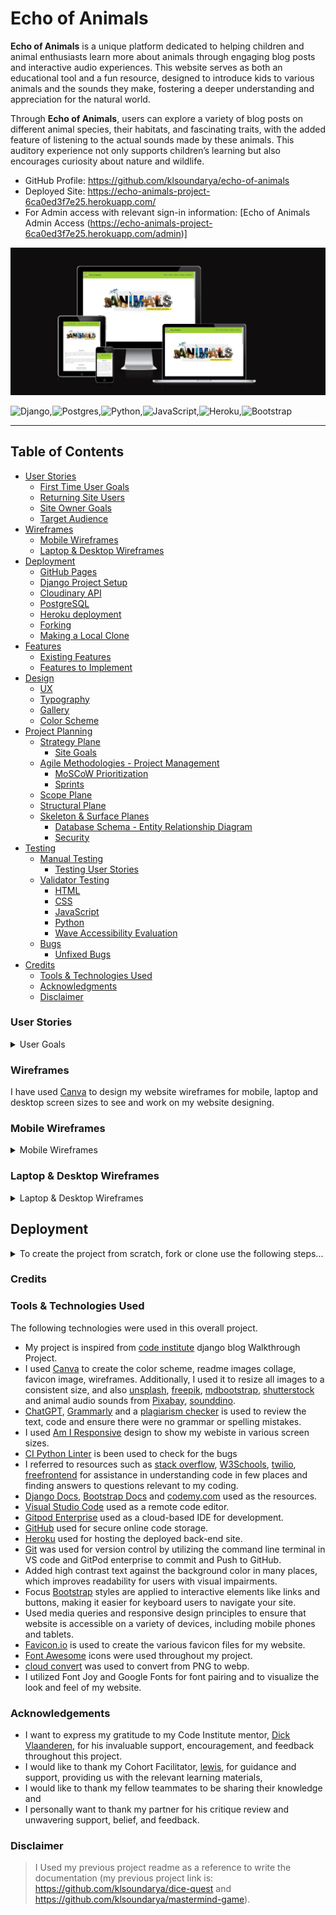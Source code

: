 # Echo of Animals

**Echo of Animals** is a unique platform dedicated to helping children and animal enthusiasts learn more about animals through engaging blog posts and interactive audio experiences. This website serves as both an educational tool and a fun resource, designed to introduce kids to various animals and the sounds they make, fostering a deeper understanding and appreciation for the natural world.

Through **Echo of Animals**, users can explore a variety of blog posts on different animal species, their habitats, and fascinating traits, with the added feature of listening to the actual sounds made by these animals. This auditory experience not only supports children’s learning but also encourages curiosity about nature and wildlife.

- GitHub Profile: <https://github.com/klsoundarya/echo-of-animals>
- Deployed Site: <https://echo-animals-project-6ca0ed3f7e25.herokuapp.com/>
- For Admin access with relevant sign-in information: [Echo of Animals Admin Access (https://echo-animals-project-6ca0ed3f7e25.herokuapp.com/admin)]

![Am I Responsive](read-me/am-i-responsive/am-i-responsive.PNG)

![Django](https://img.shields.io/badge/django-%23092E20.svg?style=for-the-badge&logo=django&logoColor=white),![Postgres](https://img.shields.io/badge/postgres-%23316192.svg?style=for-the-badge&logo=postgresql&logoColor=white),![Python](https://img.shields.io/badge/python-3670A0?style=for-the-badge&logo=python&logoColor=ffdd54),![JavaScript](https://img.shields.io/badge/javascript-%23323330.svg?style=for-the-badge&logo=javascript&logoColor=%23F7DF1E),![Heroku](https://img.shields.io/badge/heroku-%23430098.svg?style=for-the-badge&logo=heroku&logoColor=white),![Bootstrap](https://img.shields.io/badge/bootstrap-%238511FA.svg?style=for-the-badge&logo=bootstrap&logoColor=white)

<hr>

## Table of Contents

- [User Stories](#user-stories)
  - [First Time User Goals](#first-time-user-goals)
  - [Returning Site Users](#returning-site-users)
  - [Site Owner Goals](#site-owner-goals)
  - [Target Audience](#target-audience)
- [Wireframes](#wireframes)
  - [Mobile Wireframes](#mobile-wireframes)
  - [Laptop & Desktop Wireframes](#laptop--desktop-wireframes)
- [Deployment](#deployment)
  - [GitHub Pages](#github-pages)
  - [Django Project Setup](#django-project-setup)
  - [Cloudinary API](#cloudinary-api)
  - [PostgreSQL](#elephant-sql)
  - [Heroku deployment](#heroku-deployment)
  - [Forking](#forking)
  - [Making a Local Clone](#making-a-local-clone)
- [Features](#features)
  - [Existing Features](#existing-features)
  - [Features to Implement](#features-to-implement)
- [Design](#design)
  - [UX](#ux)
  - [Typography](#typography)
  - [Gallery](#gallery)
  - [Color Scheme](#color-scheme)
- [Project Planning](#project-planning)
  - [Strategy Plane](#strategy-plane)
    - [Site Goals](#site-goals)
  - [Agile Methodologies - Project Management](#agile-methodologies-project-management)
    - [MoSCoW Prioritization](#moscow-prioritization)
    - [Sprints](#sprints)
  - [Scope Plane](#scope-plane)
  - [Structural Plane](#structural-plane)
  - [Skeleton \& Surface Planes](#skeleton-surface-planes)
    - [Database Schema - Entity Relationship Diagram](#database-schema---entity-relationship-diagram)
    - [Security](#security)
- [Testing](#testing)
  - [Manual Testing](#manual-testing)
    - [Testing User Stories](#testing-user-stories)
  - [Validator Testing](#validator-testing)
    - [HTML](#html)
    - [CSS](#css)
    - [JavaScript](#javascript)
    - [Python](#python)
    - [Wave Accessibility Evaluation](#wave-accessibility-evaluation)
  - [Bugs](#bugs)
    - [Unfixed Bugs](#unfixed-bugs)
- [Credits](#credits)
  - [Tools & Technologies Used](#tools--technologies-used)
  - [Acknowledgments](#acknowledgements)
  - [Disclaimer](#disclaimer)

### User Stories
<!-- Read few README documents of previous batches to understand user stories and wrote accordingly -->
<!-- Some of the mentioned user stories have already been implemented, while the remaining ones are planned for future features. -->

<details>
<summary>User Goals</summary>
<br>

#### First time User Goals

- As a first-time user, I want to easily understand the purpose of the website and how it will help me (or my child) learn about animals and nature.
- As a first-time user, I would like to navigate quickly to content that allows me to listen to animal sounds and read blog posts for an engaging experience.
- As a first-time user, I am looking for an intuitive and accessible interface that makes it easy for kids to explore safely.

#### Returning Site Users

- As a returning site user, I want to discover new blog posts about animals or updated content to keep learning more about wildlife.
- As a returning site user, I would like to revisit and listen to the animal sounds my child enjoyed or search for new animals to add variety.
- As a returning site user, I want the site to save or suggest content based on my previous visits for a more personalized experience.

#### Site Owner Goals

- As the site owner, I want to provide accurate, engaging, and educational content to foster a love for animals and nature.
- As the site owner, I aim to design a safe, child-friendly interface that encourages curiosity and learning without overwhelming the user.
- As the site owner, I want to create a user-friendly system for easy content management, including blog posts, animal sound uploads, and user registration for interactive features.

### Target Audience

- Young learners and children (ages 4-10) who are curious about animals and enjoy interactive learning experiences.
- Parents and educators looking for safe, educational resources to introduce children to nature and wildlife.
- Animal enthusiasts of any age interested in exploring different species, their sounds, and habitats for educational or personal interest.

</details>

### Wireframes

I have used [Canva](https://www.canva.com/) to design my website wireframes for mobile, laptop and desktop screen sizes to see and work on my website designing.

### Mobile Wireframes
<!-- learnt the dropdown from https://dev.to/asyraf/how-to-add-dropdown-in-markdown-o78 -->

<details>
<summary>Mobile Wireframes</summary>
<br>

![phone wireframes](read-me/wireframes/Echo-of-animals-mobile-wireframe/home.jpg)
![phone wireframes](read-me/wireframes/Echo-of-animals-mobile-wireframe/about.jpg)
![phone wireframes](read-me/wireframes/Echo-of-animals-mobile-wireframe/echoes.jpg)
![phone wireframes](read-me/wireframes/Echo-of-animals-mobile-wireframe/contact.jpg)
![phone wireframes](read-me/wireframes/Echo-of-animals-mobile-wireframe/accounts-1.jpg)
![phone wireframes](read-me/wireframes/Echo-of-animals-mobile-wireframe/accounts-2.jpg)
![phone wireframes](read-me/wireframes/Echo-of-animals-mobile-wireframe/accounts-3.jpg)
</details>

### Laptop & Desktop Wireframes

<details>
<summary>Laptop & Desktop Wireframes</summary>
<br>

![Laptop and desktop Wireframes](read-me/wireframes/Echo-of-animals-website-wireframe/home-web.jpg)
![Laptop and desktop Wireframes](read-me/wireframes/Echo-of-animals-website-wireframe/about-web.jpg)
![Laptop and desktop Wireframes](read-me/wireframes/Echo-of-animals-website-wireframe/echoes-web.jpg)
![Laptop and desktop Wireframes](read-me/wireframes/Echo-of-animals-website-wireframe/contact-web.jpg)
![Laptop and desktop Wireframes](read-me/wireframes/Echo-of-animals-website-wireframe/accounts-1-web.jpg)
![Laptop and desktop Wireframes](read-me/wireframes/Echo-of-animals-website-wireframe/accounts-2-web.jpg)
![Laptop and desktop Wireframes](read-me/wireframes/Echo-of-animals-website-wireframe/accounts-3-web.jpg)
</details>

## Deployment

<details>
<summary>To create the project from scratch, fork or clone use the following steps...</summary>
<br>

To begin this project from scratch, you must first create a new GitHub repository using the [Code Institute's Template](https://github.com/Code-Institute-Org/ci-full-template). This template provides the relevant tools to get you started. To use this template:

1. Log in to [GitHub](https://github.com/) or create a new account.
2. Navigate to the above CI Full Template.
3. Click '**Use this template**' -> '**Create a new repository**'.
4. Choose a new repository name and click '**Create repository from template**'.
5. In your new repository space, (choice of your IDE) click the button to generate a new workspace.

## Django Project Setup

1. Install Django and supporting libraries: 
   
- ```pip3 install 'django<4.2.16' gunicorn```
- ```pip3 install dj_database_url psycopg2```
- ```pip3 install dj3-cloudinary-storage```  
  
2. Once you have installed any relevant dependencies or libraries, such as the ones listed above, it is important to create a **requirements.txt** file and add all installed libraries to it with the ```pip3 freeze --local > requirements.txt``` command in the terminal.  
3. Create a new Django project in the terminal ```django-admin startproject echo_animals .```
4. Create a new app example: ```python3 mangage.py startapp echoes```
5. Add this to list of **INSTALLED_APPS** in **settings.py** - 'echoes',
6. Create a superuser for the project to allow Admin access and enter credentials: ```python3 manage.py createsuperuser```
7. Migrate the changes with commands: ```python3 manage.py migrate```
8. An **env.py** file must be created to store all protected data such as the **DATABASE_URL**, **cloudinary** and **SECRET_KEY**. These may be called upon in your project's **settings.py** file along with your Database configurations. The **env.py** file must be added to your **gitignore** file so that your important, protected information is not pushed to public viewing on GitHub. For adding to **env.py**:

- ```import os```
- ```os.environ["DATABASE_URL"]="<copiedURLfromPostgreSQL>"```
- ```os.environ["SECRET_KEY"]="my_super^secret@key"```
  
For adding to **settings.py**:

- ```import os```
- ```import dj_database_url```
- ```if os.path.exists("env.py"):```
- ```import env```
- ```SECRET_KEY = os.environ.get('SECRET_KEY')``` (actual key hidden within env.py)  

9. Replace **DATABASES** with:

```
DATABASES = {
    'default': dj_database_url.parse(os.environ.get("DATABASE_URL"))
  }
```

10. Set up the templates directory in **settings.py**:
- Under ``BASE_DIR`` enter ``TEMPLATES_DIR = os.path.join(BASE_DIR, ‘templates’)``
- Update ``TEMPLATES = 'DIRS': [TEMPLATES_DIR]`` with:

```
os.path.join(BASE_DIR, 'templates'),
os.path.join(BASE_DIR, 'templates', 'allauth')
```

- Create the media, static and templates directories in top level of project file in IDE workspace.

11. A **Procfile** must be created within the project repo for Heroku deployment with the following placed within it: ```web: gunicorn echo_animals.wsgi```
12. Make the necessary migrations again.

## Cloudinary API 

Cloudinary provides a cloud hosting solution for media storage. All users uploaded images in the Echo of Animals project are hosted here.

Set up a new account at [Cloudinary](https://cloudinary.com/) and add your Cloudinary API environment variable to your **env.py** and Heroku Config Vars.
In your project workspace: 

- Add Cloudinary libraries to INSTALLED_APPS in settings.py 
- In the order: 
```
   'cloudinary_storage',  
   'django.contrib.staticfiles',  
   'cloudinary',
```
- Add to **env.py** and link up with **settings.py**: ```os.environ["CLOUDINARY_URL"]="cloudinary://...."``` 
- Set Cloudinary as storage for media and static files in settings.py:
- ```STATIC_URL = '/static/'```
```
  STATICFILES_STORAGE = 'cloudinary_storage.storage.StaticHashedCloudinaryStorage'  
  STATICFILES_DIRS = [os.path.join(BASE_DIR, 'static'), ]  
  STATIC_ROOT = os.path.join(BASE_DIR, 'staticfiles')‌  
  MEDIA_URL = '/media/'
  DEFAULT_FILE_STORAGE = 'cloudinary_storage.storage.MediaCloudinaryStorage'
```

## Deployment Process for PostgreSQL

To deploy **Echo of Animals** with PostgreSQL as the database, follow these steps:

A new database instance can be created from the [official website](https://www.postgresql.org/download/) for your project. 

#### 1. Configure PostgreSQL
   - Open the PostgreSQL command-line tool:
     ```bash
     sudo -u postgres psql
     ```
   - Create a new database:
     ```sql
     CREATE DATABASE echo_of_animals_db;
     ```
   - Create a new user with a password:
     ```sql
     CREATE USER echo_admin WITH PASSWORD 'your_password';
     ```
   - Grant the user access to the database:
     ```sql
     ALTER ROLE echo_admin SET client_encoding TO 'utf8';
     ALTER ROLE echo_admin SET default_transaction_isolation TO 'read committed';
     ALTER ROLE echo_admin SET timezone TO 'UTC';
     GRANT ALL PRIVILEGES ON DATABASE echo_of_animals_db TO echo_admin;
     ```
   - Exit the PostgreSQL prompt:
     ```sql
     \q
     ```

#### 2. Update Django Settings
   - In your Django project, go to `settings.py` and update the `DATABASES` setting:
     ```python
     DATABASES = {
         'default': {
             'ENGINE': 'django.db.backends.postgresql',
             'NAME': 'echo_of_animals_db',
             'USER': 'echo_admin',
             'PASSWORD': 'your_password',
             'HOST': 'localhost',  # or IP address if using a remote server
             'PORT': '5432',       # default PostgreSQL port
         }
     }
     ```

#### 3. Apply Migrations
   - Run migrations to create the necessary tables in the PostgreSQL database:
     ```bash
     python manage.py migrate
     ```

#### 4. Verify the Setup
   - Start your Django server:
     ```bash
     python manage.py runserver
     ```
   - Visit your site to verify that the database is working as expected.

- From your user dashboard, retrieve the important 'postgres://....' value. Place the value within your **DATABASE_URL**  in your **env.py** file and follow the below instructions to place it in your Heroku Config Vars.

## Heroku deployment

To start the deployment process , please follow the below steps:

1. Log in to [Heroku](https://id.heroku.com/login) or create an account if you are a new user.
2. Once logged in, in the Heroku Dashboard, navigate to the '**New**' button in the top, right corner, and select '**Create New App**'.
3. Enter an app name and choose your region. Click '**Create App**'. 
4. In the Deploy tab, click on the '**Settings**', reach the '**Config Vars**' section and click on '**Reveal Config Vars**'. Here you will enter KEY:VALUE pairs for the app to run successfully. The KEY:VALUE pairs that you will need are your: 
   
   - **CLOUDINARY_URL**: **cloudinary://....** 
   - **DATABASE_URL**:**postgres://...** 
   - **DISABLE_COLLECTSTATIC** of value '1' ( Remove this Config Var before deployment),
   -  **PORT**:**8000**
   -  **SECRET_KEY** and value  
  
5. Add the Heroku host name into **ALLOWED_HOSTS** in your projects **settings.py file** -> ```['herokuappname', ‘localhost’, ‘8000 port url’].```
6. Once you are sure that you have set up the required files including your requirements.txt and Procfile, you have ensured that **DEBUG=False**, save your project, add the files, commit for initial deployment and push the data to GitHub.
7. Go to the '**Deploy**' tab and choose GitHub as the Deployment method.
8. Search for the repository name, select the branch that you would like to build from, and connect it via the '**Connect**' button.
9.  Choose from '**Automatic**' or '**Manual**' deployment options, I chose the 'Manual' deployment method. Click '**Deploy Branch**'.
10. Once the waiting period for the app to build has finished, click the '**View**' link to bring you to your newly deployed site. If you receive any errors, Heroku will display a reason in the app build log for you to investigate. **DISABLE_COLLECTSTATIC**  may be removed from the Config Vars once you have saved and pushed an image within your project, as can **PORT:8000**.

#### Forking

By forking the GitHub Repository, we make a copy of the original repository on our GitHub account to view and/or make changes without affecting the original owner's repository.

You can fork this repository by using the following steps:

1. Log in to GitHub and locate the [echo-of-animals repository](https://github.com/klsoundarya/echo-of-animals)
2. At the top of the Repository (not top of page) just above the "Settings" Button on the menu, locate the "Fork" Button.
3. Once clicked, you should now have a copy of the original repository in your own GitHub account!

### Making a Local Clone

1. Log in to GitHub and locate the [echo-of-animals repository](https://github.com/klsoundarya/echo-of-animals)
2. Find the Code button situated above the file list and give it a click.
3. Choose your preferred cloning method — whether it's HTTPS, SSH, or GitHub and hit the copy button to copy the URL to your clipboard.
4. Launch Git Bash or Terminal.
5. Navigate to the directory where you want the cloned directory to reside.
6. In your IDE Terminal, input the following command to clone the repository:

> git clone <https://github.com/klsoundarya/echo-of-animals>

__Press Enter and your local clone will be created.__

7. Using the ``pip3 install -r requirements.txt`` command, the dependencies and libraries needed for **Echo of Animals** will be installed.
8. Set up your **env.py** file and from the above steps for Cloudinary and PostgreSQL, gather the Cloudinary API key and the PostgreSQL url for additon to your code.
9. Ensure that your **env.py** file is placed in your **.gitignore** file and follow the remaining steps in the above Django Project Setup section before pushing your code to GitHub.

</details>

### Credits

### Tools & Technologies Used

The following technologies were used in this overall project.

- My project is inspired from [code institute](https://learn.codeinstitute.net/) django blog Walkthrough Project.
- I used [Canva](https://www.canva.com/) to create the color scheme, readme images collage, favicon image, wireframes. Additionally, I used it to resize all images to a consistent size, and also [unsplash](https://unsplash.com/), [freepik](https://www.freepik.com/), [mdbootstrap](https://mdbootstrap.com/), [shutterstock](https://www.shutterstock.com/) and animal audio sounds from [Pixabay](https://pixabay.com/), [sounddino](https://sounddino.com/).
- [ChatGPT](https://chat.openai.com/), [Grammarly](https://app.grammarly.com/) and a [plagiarism checker](https://www.duplichecker.com/) is used to review the text, code and ensure there were no grammar or spelling mistakes.
- I used [Am I Responsive](https://ui.dev/amiresponsive) design to show my webiste in various screen sizes.
- [CI Python Linter](https://pep8ci.herokuapp.com/) is been used to check for the bugs
- I referred to resources such as [stack overflow](https://stackoverflow.com/), [W3Schools](https://www.w3schools.com/css/default.asp), [twilio](https://www.twilio.com/en-us/blog/build-contact-form-python-django-twilio-sendgrid), [freefrontend](https://freefrontend.dev/) for assistance in understanding code in few places and finding answers to questions relevant to my coding.
- [Django Docs](https://www.djangoproject.com/), [Bootstrap Docs](https://getbootstrap.com/docs/5.3/getting-started/introduction/) and [codemy.com](https://www.youtube.com/@Codemycom) used as the resources.
- [Visual Studio Code](https://code.visualstudio.com/) used as a remote code editor.
- [Gitpod Enterprise](https://www.gitpod.io/docs/enterprise) used as a cloud-based IDE for development.
- [GitHub](https://github.com) used for secure online code storage.
- [Heroku](https://www.heroku.com/) used for hosting the deployed back-end site.
- [Git](https://git-scm.com/) was used for version control by utilizing the command line terminal in VS code and GitPod enterprise to commit and Push to GitHub.
- Added high contrast text against the background color in many places, which improves readability for users with visual impairments.
- Focus [Bootstrap](https://getbootstrap.com/docs/5.0/getting-started/introduction/) styles are applied to interactive elements like links and buttons, making it easier for keyboard users to navigate your site.
- Used media queries and responsive design principles to ensure that website is accessible on a variety of devices, including mobile phones and tablets.
- [Favicon.io](https://favicon.io/favicon-converter/) is used to create the various favicon files for my website.
- [Font Awesome](https://fontawesome.com/) icons were used throughout my project.
- [cloud convert](https://cloudconvert.com/png-to-webp) was used to convert from PNG to webp.
- I utilized Font Joy and Google Fonts for font pairing and to visualize the look and feel of my website.

### Acknowledgements

- I want to express my gratitude to my Code Institute mentor, [Dick Vlaanderen](https://github.com/dickvla), for his invaluable support, encouragement, and feedback throughout this project.
- I would like to thank my Cohort Facilitator, [lewis](https://github.com/LewisMDillon), for guidance and support, providing us with the relevant learning materials, 
- I would like to thank my fellow teammates to be sharing their knowledge and
- I personally want to thank my partner for his critique review and unwavering support, belief, and feedback.

### Disclaimer

> I Used my previous project readme as a reference to write the documentation (my previous project link is: <https://github.com/klsoundarya/dice-quest> and <https://github.com/klsoundarya/mastermind-game>).